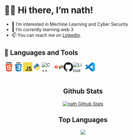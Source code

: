 # 🏄‍♂️ Hi there, I’m nath!
<ul>
  <li> 👀 I’m interested in Mechine Learning and Cyber Security
  <li> 🌱 I’m currently learning web 3 
  <li> 📫 You can reach me on <a target="_blank" href="https://www.linkedin.com/in/anathapindika-surja-putra">LinkedIn</a>.</li>
</ul>

##  🧰 Languages and Tools
<img align="left" alt="HTML5" width="30px" src="https://raw.githubusercontent.com/github/explore/80688e429a7d4ef2fca1e82350fe8e3517d3494d/topics/html/html.png" />
<img align="left" alt="CSS3" width="30px" src="https://raw.githubusercontent.com/github/explore/80688e429a7d4ef2fca1e82350fe8e3517d3494d/topics/css/css.png" />
<img align="left" alt="JavaScript" width="30px" src="https://raw.githubusercontent.com/github/explore/80688e429a7d4ef2fca1e82350fe8e3517d3494d/topics/javascript/javascript.png" />
<img align="left" alt="Python" width="30px" src="https://raw.githubusercontent.com/github/explore/80688e429a7d4ef2fca1e82350fe8e3517d3494d/topics/python/python.png" />
<img align="left" alt="C++" width="30px" style="padding-right:10px;" src="https://cdn.jsdelivr.net/gh/devicons/devicon/icons/cplusplus/cplusplus-line.svg" />
<img align="left" alt="Git" width="30px" src="https://raw.githubusercontent.com/github/explore/80688e429a7d4ef2fca1e82350fe8e3517d3494d/topics/git/git.png" />
<img align="left" alt="GitHub" width="30px" src="https://raw.githubusercontent.com/github/explore/78df643247d429f6cc873026c0622819ad797942/topics/github/github.png" />
<img align="left" alt="Linux" width="30px" style="padding-right:10px;" src="https://cdn.jsdelivr.net/gh/devicons/devicon/icons/linux/linux-original.svg" />
<img align="left" alt="Visual Studio Code" width="30px" src="https://raw.githubusercontent.com/github/explore/80688e429a7d4ef2fca1e82350fe8e3517d3494d/topics/visual-studio-code/visual-studio-code.png" />

<br>
<br>
<br>
<div align="center">

 ## Github Stats
  <a href="https://github.com/nath2006">
    <img align="center" alt="nath Github Stats" src="https://github-readme-stats.vercel.app/api?username=nath2006&show_icons=true&theme=tokyonight">
  </a>
</div>

<div align="center">

  ## Top Languages
  <a href="https://github.com/nath2006">
    <img align="center" src="https://github-readme-stats.vercel.app/api/top-langs/?username=nath2006&theme=tokyonight&layout=compact">
  </a>
</div>

<!---
- 💞️ I’m looking to collaborate on ...
--->



<!---
nath2006/nath2006 is a ✨ special ✨ repository because its `README.md` (this file) appears on your GitHub profile.
You can click the Preview link to take a look at your changes.
--->
